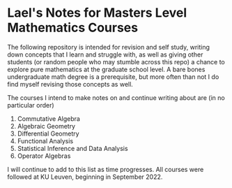 # Lael's Notes for Masters Level Mathematics Courses

The following repository is intended for revision and self study, writing down concepts that I learn and struggle with, as well as giving other students (or random people who may stumble across this repo) a chance to explore pure mathematics at the graduate school level. A bare bones undergraduate math degree is a prerequisite, but more often than not I do find myself revising those concepts as well.

The courses I intend to make notes on and continue writing about are (in no particular order)

1. Commutative Algebra
2. Algebraic Geometry 
3. Differential Geometry
4. Functional Analysis
5. Statistical Inference and Data Analysis
6. Operator Algebras

I will continue to add to this list as time progresses. All courses were followed at KU Leuven, beginning in September 2022.